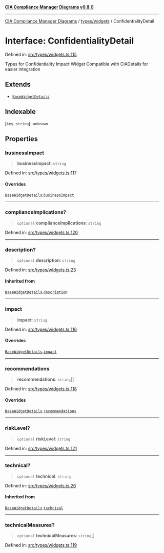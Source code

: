 [**CIA Compliance Manager Diagrams v0.8.0**](../../../README.md)

***

[CIA Compliance Manager Diagrams](../../../modules.md) / [types/widgets](../README.md) / ConfidentialityDetail

# Interface: ConfidentialityDetail

Defined in: [src/types/widgets.ts:115](https://github.com/Hack23/cia-compliance-manager/blob/cb6149c89796a3270553cf52dea8f2c5b402dd17/src/types/widgets.ts#L115)

Types for Confidentiality Impact Widget
Compatible with CIADetails for easier integration

## Extends

- [`BaseWidgetDetails`](BaseWidgetDetails.md)

## Indexable

\[`key`: `string`\]: `unknown`

## Properties

### businessImpact

> **businessImpact**: `string`

Defined in: [src/types/widgets.ts:117](https://github.com/Hack23/cia-compliance-manager/blob/cb6149c89796a3270553cf52dea8f2c5b402dd17/src/types/widgets.ts#L117)

#### Overrides

[`BaseWidgetDetails`](BaseWidgetDetails.md).[`businessImpact`](BaseWidgetDetails.md#businessimpact)

***

### complianceImplications?

> `optional` **complianceImplications**: `string`

Defined in: [src/types/widgets.ts:120](https://github.com/Hack23/cia-compliance-manager/blob/cb6149c89796a3270553cf52dea8f2c5b402dd17/src/types/widgets.ts#L120)

***

### description?

> `optional` **description**: `string`

Defined in: [src/types/widgets.ts:23](https://github.com/Hack23/cia-compliance-manager/blob/cb6149c89796a3270553cf52dea8f2c5b402dd17/src/types/widgets.ts#L23)

#### Inherited from

[`BaseWidgetDetails`](BaseWidgetDetails.md).[`description`](BaseWidgetDetails.md#description)

***

### impact

> **impact**: `string`

Defined in: [src/types/widgets.ts:116](https://github.com/Hack23/cia-compliance-manager/blob/cb6149c89796a3270553cf52dea8f2c5b402dd17/src/types/widgets.ts#L116)

#### Overrides

[`BaseWidgetDetails`](BaseWidgetDetails.md).[`impact`](BaseWidgetDetails.md#impact)

***

### recommendations

> **recommendations**: `string`[]

Defined in: [src/types/widgets.ts:118](https://github.com/Hack23/cia-compliance-manager/blob/cb6149c89796a3270553cf52dea8f2c5b402dd17/src/types/widgets.ts#L118)

#### Overrides

[`BaseWidgetDetails`](BaseWidgetDetails.md).[`recommendations`](BaseWidgetDetails.md#recommendations)

***

### riskLevel?

> `optional` **riskLevel**: `string`

Defined in: [src/types/widgets.ts:121](https://github.com/Hack23/cia-compliance-manager/blob/cb6149c89796a3270553cf52dea8f2c5b402dd17/src/types/widgets.ts#L121)

***

### technical?

> `optional` **technical**: `string`

Defined in: [src/types/widgets.ts:26](https://github.com/Hack23/cia-compliance-manager/blob/cb6149c89796a3270553cf52dea8f2c5b402dd17/src/types/widgets.ts#L26)

#### Inherited from

[`BaseWidgetDetails`](BaseWidgetDetails.md).[`technical`](BaseWidgetDetails.md#technical)

***

### technicalMeasures?

> `optional` **technicalMeasures**: `string`[]

Defined in: [src/types/widgets.ts:119](https://github.com/Hack23/cia-compliance-manager/blob/cb6149c89796a3270553cf52dea8f2c5b402dd17/src/types/widgets.ts#L119)
